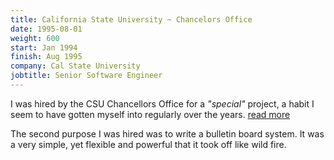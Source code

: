 ```yaml
---
title: California State University ~ Chancelors Office
date: 1995-08-01
weight: 600
start: Jan 1994
finish: Aug 1995
company: Cal State University
jobtitle: Senior Software Engineer
---
```


I was hired by the CSU Chancellors Office for a _"special"_ project, a
habit I seem to have gotten myself into regularly over the
years. [read more]({{.Permalink}})
<!--more-->

The second purpose I was hired was to write a bulletin board system.
It was a very simple, yet flexible and powerful that it took off like
wild fire.
